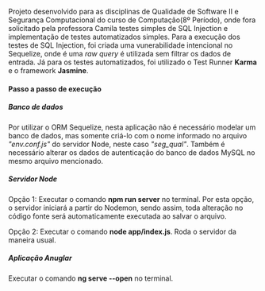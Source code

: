 Projeto desenvolvido para as disciplinas de Qualidade de Software II e Segurança Computacional do curso de Computação(8º Período), onde fora solicitado pela professora Camila testes simples de SQL Injection e implementação de testes automatizados simples. Para a execução dos testes de SQL Injection, foi criada uma vunerabilidade intencional no Sequelize, onde é uma *raw query* é utilizada sem filtrar os dados de entrada. Já para os testes automatizados, foi utilizado o Test Runner **Karma** e o framework **Jasmine**.  

#### Passo a passo de execução

##### Banco de dados
Por utilizar o ORM Sequelize, nesta aplicação não é necessário modelar um banco de dados, mas somente criá-lo com o nome informado no
arquivo *"env.conf.js"* do servidor Node, neste caso *"seg_qual"*. Também é necessário alterar os dados de autenticação do banco de dados 
MySQL no mesmo arquivo mencionado. 

##### Servidor Node
Opção 1: Executar o comando **npm run server** no terminal. Por esta opção, o servidor iniciará a partir do Nodemon, sendo assim,
toda alteração no código fonte será automaticamente executada ao salvar o arquivo.

Opção 2: Executar o comando **node app/index.js**. Roda o servidor da maneira usual.

##### Aplicação Anuglar
Executar o comando **ng serve --open** no terminal.
